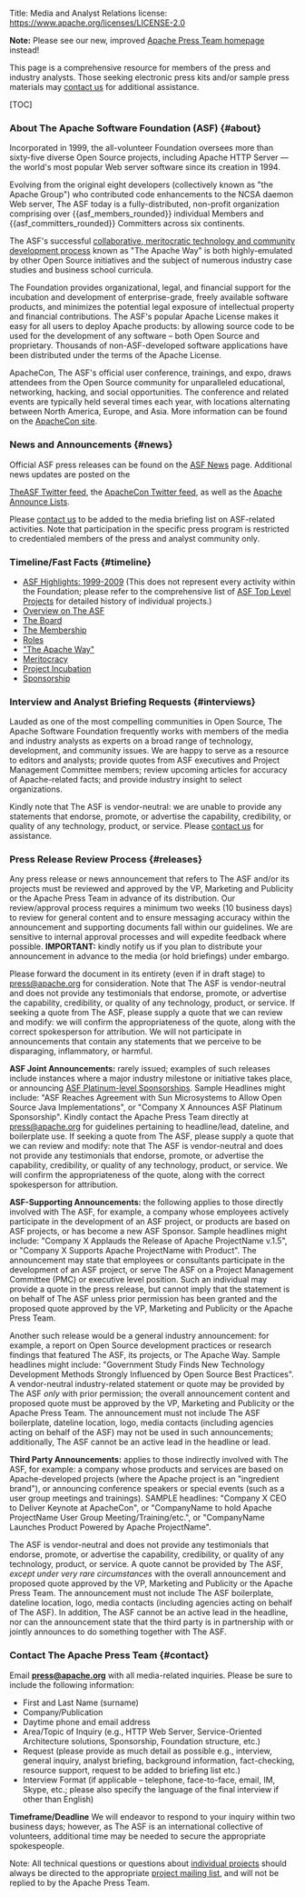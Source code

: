 Title: Media and Analyst Relations
license: https://www.apache.org/licenses/LICENSE-2.0

**Note:** Please see our new, improved [Apache Press Team homepage](/press/) instead!

This page is a comprehensive resource for members of the press and industry analysts. 
Those seeking electronic press kits and/or sample press materials may 
[contact us](mailto:press@apache.org?subject=[Press%20request]%20Please%20send%20a%20press%20kit) for additional assistance.

[TOC]


### About The Apache Software Foundation (ASF)  {#about}

Incorporated in 1999, the all-volunteer Foundation oversees more than sixty-five
diverse Open Source projects, including Apache HTTP Server — the
world's most popular Web server software since its creation in 1994.

Evolving from the original eight developers (collectively known as "the
Apache Group") who contributed code enhancements to the NCSA daemon Web
server, The ASF today is a fully-distributed, non-profit organization
comprising over {{asf_members_rounded}} individual Members and {{asf_committers_rounded}} Committers
across six continents.

The ASF's successful
[collaborative, meritocratic technology and
community development process](/foundation/how-it-works.html#history)
known as "The Apache Way" is both highly-emulated by other Open Source
initiatives and the subject of numerous industry case studies and
business school curricula.

The Foundation provides organizational, legal, and financial support for
the incubation and development of enterprise-grade, freely available
software products, and minimizes the potential legal exposure of
intellectual property and financial contributions. The ASF's popular
Apache License makes it easy for all users to deploy Apache products:
by allowing source code to be used for the development of any software
– both Open Source and proprietary. Thousands of non-ASF-developed
software applications have been distributed under the terms of the
Apache License.

ApacheCon, The ASF's official user conference, trainings, and expo, draws
attendees from the Open Source community for unparalleled educational,
networking, hacking, and social opportunities. The conference and
related events are typically held several times each year, with
locations alternating between North America, Europe, and Asia. More
information can be found on the
[ApacheCon site](http://www.apachecon.com/).

### News and Announcements  {#news}

Official ASF press releases can be found on the
[ASF News](/foundation/news.html)
page.  Additional news updates are posted on the
<!-- blog.apache.org -->
[TheASF Twitter feed](http://twitter.com/TheASF), 
the [ApacheCon Twitter feed](http://twitter.com/apachecon), as well as the
[Apache Announce Lists](/foundation/mailinglists.html#foundation-announce).

Please [contact us](mailto:press@apache.org?subject=[Press%20request]%20Please%20send%20news%20information)
to be added to the media briefing list on ASF-related activities.
Note that participation in the specific press program is restricted to credentialed
members of the press and analyst community only.  

### Timeline/Fast Facts  {#timeline}

- [ASF Highlights: 1999-2009](highlights.html) (This does not represent every activity
  within the Foundation; please refer to the comprehensive list of
  [ASF Top Level Projects](/)
  for detailed history of individual projects.)
- [Overview on The ASF](/foundation/)
- [The Board](/foundation/board/)
- [The Membership](/foundation/members.html)
- [Roles](/foundation/how-it-works.html#roles)
- ["The Apache Way"](/foundation/how-it-works.html#management)
- [Meritocracy](/foundation/how-it-works.html#meritocracy)
- [Project Incubation](/foundation/how-it-works.html#incubator)
- [Sponsorship](/foundation/sponsorship.html)

### Interview and Analyst Briefing Requests  {#interviews}

Lauded as one of the most compelling communities in Open Source, The
Apache Software Foundation frequently works with members of the
media and industry analysts as experts on a broad range of
technology, development, and community issues. We are happy to
serve as a resource to editors and analysts; provide quotes from
ASF executives and Project Management Committee members; review
upcoming articles for accuracy of Apache-related facts; and provide
industry insight to select organizations.

Kindly note that The ASF is vendor-neutral: we are unable to provide any
statements that endorse, promote, or advertise the capability,
credibility, or quality of any technology, product, or service.
Please
[contact us](mailto:press@apache.org?subject=[Press%20request]%20Briefing%20requests)
for assistance.

### Press Release Review Process  {#releases}

Any press release or news announcement that refers to The ASF and/or
its projects must be reviewed and approved by the VP, Marketing and Publicity 
or the Apache Press Team in
advance of its distribution. Our review/approval process requires
a minimum two weeks (10 business days) to review for general
content and to ensure messaging accuracy within the announcement
and supporting documents fall within our guidelines. We are
sensitive to internal approval processes and will expedite
feedback where possible. **IMPORTANT:** kindly notify us if you plan
to distribute your announcement in advance to the media (or hold
briefings) under embargo.

Please forward the document in its entirety (even if in draft stage) to
[press@apache.org](mailto:press@apache.org?subject=[Review]%20Please%20review%20this%20press%20release)
for consideration. Note that The ASF is
vendor-neutral and does not provide any testimonials that
endorse, promote, or advertise the capability, credibility, or
quality of any technology, product, or service. If seeking a
quote from The ASF, please supply a quote that we can review and
modify: we will confirm the appropriateness of the quote, along
with the correct spokesperson for attribution. We will not
participate in announcements that contain any statements that we
perceive to be disparaging, inflammatory, or harmful.

**ASF Joint Announcements:** rarely issued; examples of such
releases include instances where a major industry milestone or
initiative takes place, or announcing
[ASF Platinum-level Sponsorships](/foundation/sponsorship.html).
Sample Headlines might include: "ASF Reaches Agreement with Sun Microsystems
to Allow Open Source Java Implementations", or "Company X
Announces ASF Platinum Sponsorship". Kindly contact the Apache Press Team
directly at [press@apache.org](mailto:press@apache.org?subject=[Review]%20Please%20review%20this%20joint%20release) for guidelines pertaining to
headline/lead, dateline, and boilerplate use. If seeking a quote
from The ASF, please supply a quote that we can review and
modify: note that The ASF is vendor-neutral and does not provide
any testimonials that endorse, promote, or advertise the
capability, credibility, or quality of any technology, product,
or service. We will confirm the appropriateness of the quote,
along with the correct spokesperson for attribution.

**ASF-Supporting Announcements:** the following applies to those
directly involved with The ASF, for example, a company whose
employees actively participate in the development of an ASF
project, or products are based on ASF projects, or has become a
new ASF Sponsor. Sample headlines might include: "Company X Applauds the
Release of Apache ProjectName v.1.5", or "Company X Supports
Apache ProjectName with Product". The announcement may state that
employees or consultants participate in the development of an ASF
project, or serve The ASF on a Project Management Committee (PMC)
or executive level position. Such an individual may provide a
quote in the press release, but cannot imply that the statement
is on behalf of The ASF unless prior permission has been granted
and the proposed quote approved by the VP, Marketing and Publicity 
or the Apache Press Team. 

Another such release
would be a general industry announcement: for example, a report
on Open Source development practices or research findings that
featured
The ASF, its projects, or The Apache Way. Sample headlines might include:
"Government Study Finds New Technology Development Methods
Strongly Influenced by Open Source Best Practices". A
vendor-neutral industry-related statement or quote may be
provided by The ASF *only* with prior permission; the overall
announcement content and proposed quote must be approved by the
VP, Marketing and Publicity 
or the Apache Press Team. The announcement must not include The ASF boilerplate,
dateline location, logo, media contacts (including agencies
acting on behalf of the ASF) may not be used in such
announcements; additionally, The ASF cannot be an active lead in
the headline or lead.

**Third Party Announcements:** applies to those indirectly involved
with The ASF, for example: a company whose products and services
are based on Apache-developed projects (where the Apache project
is an "ingredient brand"), or announcing conference speakers or
special events (such as a user group meetings and trainings).
SAMPLE headlines: "Company X CEO to Deliver Keynote at
ApacheCon", or "CompanyName to hold Apache ProjectName User Group
Meeting/Training/etc.", or "CompanyName Launches Product Powered
by Apache ProjectName".

The ASF is vendor-neutral and does not provide any testimonials that
endorse, promote, or advertise the capability, credibility, or
quality of any technology, product, or service. A quote cannot be
provided by The ASF, *except under very rare circumstances* with
the overall announcement and proposed quote approved by the VP, Marketing and Publicity 
or the Apache Press Team.
The announcement must not include The ASF boilerplate, dateline
location, logo, media contacts (including agencies acting on
behalf of The ASF). In addition, The ASF cannot be an active lead
in the headline, nor can the announcement state that the third
party is in partnership with or jointly announces to do something
together with The ASF.

### Contact The Apache Press Team  {#contact}

Email **[press@apache.org](mailto:press@apache.org?subject=[Contact]%20Media%20question)**
with all media-related inquiries. Please be sure to include
the following information:

- First and Last Name (surname)
- Company/Publication
- Daytime phone and email address
- Area/Topic of Inquiry (e.g., HTTP Web Server,
  Service-Oriented Architecture solutions, Sponsorship,
  Foundation structure, etc.)
- Request (please provide as much detail as possible e.g.,
  interview, general inquiry, analyst briefing, background
  information, fact-checking, resource support, request to be
  added to briefing list etc.)
- Interview Format (if applicable – telephone, face-to-face,
  email, IM, Skype, etc.; please also specify the language of
  the final interview if other than English)

**Timeframe/Deadline**
We will endeavor to respond to your inquiry within two business
days; however, as The ASF is an international collective of
volunteers, additional time may be needed to secure the
appropriate spokespeople.

Note: All technical questions or questions about [individual projects](http://projects.apache.org/)
should always be directed to the appropriate [project mailing list](/foundation/mailinglists.html),
and will not be replied to by the Apache Press Team.

